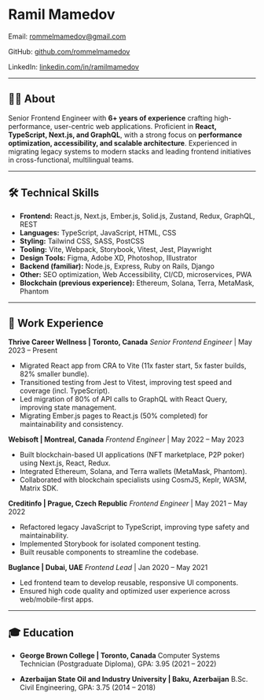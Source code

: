 # Ramil Mamedov

Email: [rommelmamedov@gmail.com](mailto:rommelmamedov@gmail.com)

GitHub: [github.com/rommelmamedov](https://github.com/rommelmamedov)

LinkedIn: [linkedin.com/in/ramilmamedov](https://linkedin.com/in/ramilmamedov)

---

## 👨‍💻 About

Senior Frontend Engineer with **6+ years of experience** crafting high-performance, user-centric web applications. Proficient in **React, TypeScript, Next.js, and GraphQL**, with a strong focus on **performance optimization, accessibility, and scalable architecture**. Experienced in migrating legacy systems to modern stacks and leading frontend initiatives in cross-functional, multilingual teams.

---

## 🛠️ Technical Skills

* **Frontend:** React.js, Next.js, Ember.js, Solid.js, Zustand, Redux, GraphQL, REST
* **Languages:** TypeScript, JavaScript, HTML, CSS
* **Styling:** Tailwind CSS, SASS, PostCSS
* **Tooling:** Vite, Webpack, Storybook, Vitest, Jest, Playwright
* **Design Tools:** Figma, Adobe XD, Photoshop, Illustrator
* **Backend (familiar):** Node.js, Express, Ruby on Rails, Django
* **Other:** SEO optimization, Web Accessibility, CI/CD, microservices, PWA
* **Blockchain (previous experience):** Ethereum, Solana, Terra, MetaMask, Phantom

---

## 💼 Work Experience

**Thrive Career Wellness | Toronto, Canada**
*Senior Frontend Engineer* | May 2023 – Present

* Migrated React app from CRA to Vite (11x faster start, 5x faster builds, 82% smaller bundle).
* Transitioned testing from Jest to Vitest, improving test speed and coverage (incl. TypeScript).
* Led migration of 80% of API calls to GraphQL with React Query, improving state management.
* Migrating Ember.js pages to React.js (50% completed) for maintainability and consistency.

**Webisoft | Montreal, Canada**
*Frontend Engineer* | May 2022 – May 2023

* Built blockchain-based UI applications (NFT marketplace, P2P poker) using Next.js, React, Redux.
* Integrated Ethereum, Solana, and Terra wallets (MetaMask, Phantom).
* Collaborated with blockchain specialists using CosmJS, Keplr, WASM, Matrix SDK.

**Creditinfo | Prague, Czech Republic**
*Frontend Engineer* | May 2021 – May 2022

* Refactored legacy JavaScript to TypeScript, improving type safety and maintainability.
* Implemented Storybook for isolated component testing.
* Built reusable components to streamline the codebase.

**Buglance | Dubai, UAE**
*Frontend Lead* | Jan 2020 – May 2021

* Led frontend team to develop reusable, responsive UI components.
* Ensured high code quality and optimized user experience across web/mobile-first apps.

---

## 🎓 Education

* **George Brown College | Toronto, Canada**
  Computer Systems Technician (Postgraduate Diploma), GPA: 3.95 (2021 – 2022)

* **Azerbaijan State Oil and Industry University | Baku, Azerbaijan**
  B.Sc. Civil Engineering, GPA: 3.75 (2014 – 2018)

